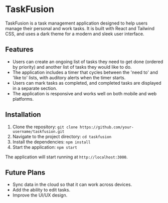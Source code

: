 # TaskFusion

TaskFusion is a task management application designed to help users manage their personal and work tasks. It is built with React and Tailwind CSS, and uses a dark theme for a modern and sleek user interface.

## Features

- Users can create an ongoing list of tasks they need to get done (ordered by priority) and another list of tasks they would like to do.
- The application includes a timer that cycles between the 'need to' and 'like to' lists, with auditory alerts when the timer starts.
- Users can mark tasks as completed, and completed tasks are displayed in a separate section.
- The application is responsive and works well on both mobile and web platforms.

## Installation

1. Clone the repository: `git clone https://github.com/your-username/taskfusion.git`
2. Navigate to the project directory: `cd taskfusion`
3. Install the dependencies: `npm install`
4. Start the application: `npm start`

The application will start running at `http://localhost:3000`.

## Future Plans

- Sync data in the cloud so that it can work across devices.
- Add the ability to edit tasks.
- Improve the UI/UX design.
